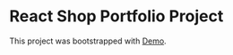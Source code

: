 # React Shop Portfolio Project

This project was bootstrapped with [Demo](https://sava642.github.io/react-shop).


